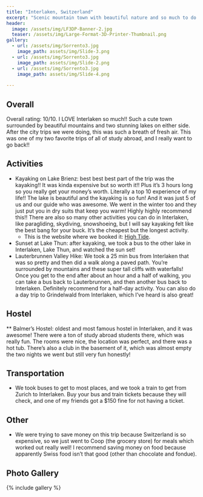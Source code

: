 ```yaml
---
title: "Interlaken, Switzerland"
excerpt: "Scenic mountain town with beautiful nature and so much to do."
header:
  image: /assets/img/LF3DP-Banner-2.jpg
  teaser: /assets/img/Large-Format-3D-Printer-Thumbnail.png
gallery:
  - url: /assets/img/Sorrento3.jpg
    image_path: assets/img/Slide-3.png
  - url: /assets/img/Sorrento3.jpg
    image_path: assets/img/Slide-2.png
  - url: /assets/img/Sorrento3.jpg
    image_path: assets/img/Slide-4.png
   
---
```


## Overall
Overall rating: 10/10. I LOVE Interlaken so much!! Such a cute town surrounded by beautiful mountains and two stunning lakes on either side. After the city trips we were doing, this was such a breath of fresh air. This was one of my two favorite trips of all of study abroad, and I really want to go back!!

## Activities
* Kayaking on Lake Brienz: best best best part of the trip was the kayaking!! It was kinda expensive but so worth it!! Plus it’s 3 hours long so you really get your money’s worth. Literally a top 10 experience of my life!! The lake is beautiful and the kayaking is so fun! And it was just 5 of us and our guide who was awesome. We went in the winter too and they just put you in dry suits that keep you warm! Highly highly recommend this!! There are also so many other activities you can do in Interlaken, like paragliding, skydiving, snowshoeing, but I will say kayaking felt like the best bang for your buck. It’s the cheapest but the longest activity. 
  * This is the website where we booked it: [High Tide](https://hightide.ch/en/experience/winter-kayak-activity-interlaken/). 
* Sunset at Lake Thun: after kayaking, we took a bus to the other lake in Interlaken, Lake Thun, and watched the sun set!
* Lauterbrunnen Valley Hike: We took a 25 min bus from Interlaken that was so pretty and then did a walk along a paved path. You’re surrounded by mountains and these super tall cliffs with waterfalls! Once you get to the end after about an hour and a half of walking, you can take a bus back to Lauterbrunnen, and then another bus back to Interlaken. Definitely recommend for a half-day activity. You can also do a day trip to Grindelwald from Interlaken, which I’ve heard is also great!

## Hostel
** Balmer’s Hostel: oldest and most famous hostel in Interlaken, and it was awesome! There were a ton of study abroad students there, which was really fun. The rooms were nice, the location was perfect, and there was a hot tub. There’s also a club in the basement of it, which was almost empty the two nights we went but still very fun honestly!

## Transportation
* We took buses to get to most places, and we took a train to get from Zurich to Interlaken. Buy your bus and train tickets because they will check, and one of my friends got a $150 fine for not having a ticket. 

## Other
* We were trying to save money on this trip because Switzerland is so expensive, so we just went to Coop (the grocery store) for meals which worked out really well! I recommend saving money on food because apparently Swiss food isn’t that good (other than chocolate and fondue). 

## Photo Gallery
{% include gallery %}
